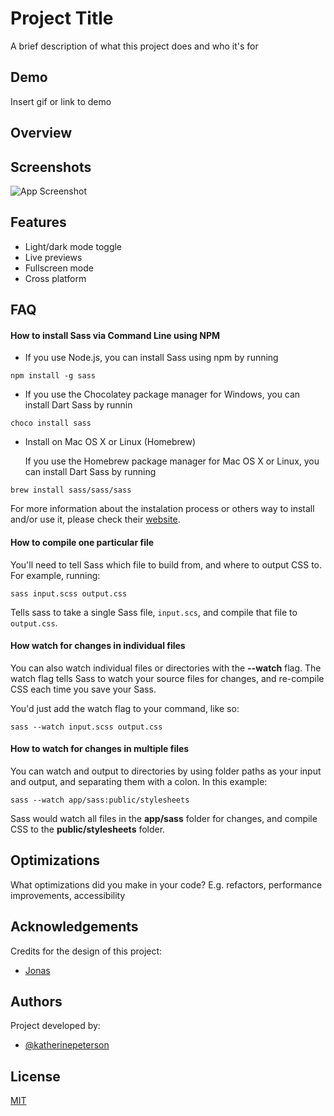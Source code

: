 
# Project Title

A brief description of what this project does and who it's for


## Demo

Insert gif or link to demo


## Overview
## Screenshots

![App Screenshot](https://via.placeholder.com/468x300?text=App+Screenshot+Here)


## Features

- Light/dark mode toggle
- Live previews
- Fullscreen mode
- Cross platform


## FAQ

#### How to install Sass via Command Line using NPM

- If you use Node.js, you can install Sass using npm by running 

`npm install -g sass`

 - If you use the Chocolatey package manager for Windows, you can install Dart Sass by runnin

  `choco install sass`

- Install on Mac OS X or Linux (Homebrew)

    If you use the Homebrew package manager for Mac OS X or Linux, you can install Dart Sass by running

`brew install sass/sass/sass`

For more information about the instalation process or others way to install and/or use it, please check their [website](https://sass-lang.com/install).


#### How to compile one particular file

You'll need to tell Sass which file to build from, and where to output CSS to.
For example, running:

 `sass input.scss output.css` 

Tells sass to take a single Sass file, `input.scs`, and compile that file to `output.css`.

#### How watch for changes in individual files

You can also watch individual files or directories with the **--watch** flag. 
The watch flag tells Sass to watch your source files for changes, and re-compile 
CSS each time you save your Sass. 

You'd just add the watch flag to your command, like so:

`sass --watch input.scss output.css`

#### How to watch for changes in multiple files

You can watch and output to directories by using folder paths as your input and 
output, and separating them with a colon. In this example:

`sass --watch app/sass:public/stylesheets`

Sass would watch all files in the **app/sass** folder for changes, and compile CSS 
to the **public/stylesheets** folder.




## Optimizations

What optimizations did you make in your code? E.g. refactors, performance improvements, accessibility


## Acknowledgements

Credits for the design of this project:
 - [Jonas](https://awesomeopensource.com/project/elangosundar/awesome-README-templates)
 
## Authors

Project developed by:

- [@katherinepeterson](https://www.github.com/octokatherine)


## License

[MIT](https://choosealicense.com/licenses/mit/)

